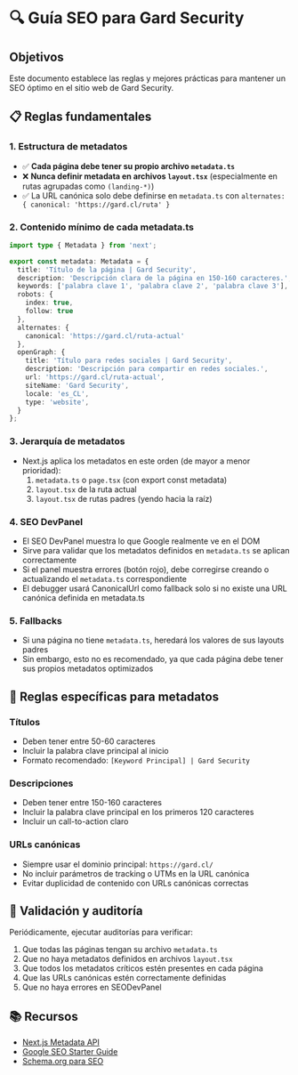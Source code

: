 # 🔍 Guía SEO para Gard Security

## Objetivos
Este documento establece las reglas y mejores prácticas para mantener un SEO óptimo en el sitio web de Gard Security.

## 📋 Reglas fundamentales

### 1. Estructura de metadatos
- ✅ **Cada página debe tener su propio archivo `metadata.ts`**
- ❌ **Nunca definir metadata en archivos `layout.tsx`** (especialmente en rutas agrupadas como `(landing-*)`)
- ✅ La URL canónica solo debe definirse en `metadata.ts` con `alternates: { canonical: 'https://gard.cl/ruta' }`

### 2. Contenido mínimo de cada metadata.ts
```typescript
import type { Metadata } from 'next';

export const metadata: Metadata = {
  title: 'Título de la página | Gard Security',
  description: 'Descripción clara de la página en 150-160 caracteres.',
  keywords: ['palabra clave 1', 'palabra clave 2', 'palabra clave 3'],
  robots: {
    index: true,
    follow: true
  },
  alternates: {
    canonical: 'https://gard.cl/ruta-actual'
  },
  openGraph: {
    title: 'Título para redes sociales | Gard Security',
    description: 'Descripción para compartir en redes sociales.',
    url: 'https://gard.cl/ruta-actual',
    siteName: 'Gard Security',
    locale: 'es_CL',
    type: 'website',
  }
};
```

### 3. Jerarquía de metadatos
- Next.js aplica los metadatos en este orden (de mayor a menor prioridad):
  1. `metadata.ts` o `page.tsx` (con export const metadata)
  2. `layout.tsx` de la ruta actual
  3. `layout.tsx` de rutas padres (yendo hacia la raíz)

### 4. SEO DevPanel
- El SEO DevPanel muestra lo que Google realmente ve en el DOM
- Sirve para validar que los metadatos definidos en `metadata.ts` se aplican correctamente
- Si el panel muestra errores (botón rojo), debe corregirse creando o actualizando el `metadata.ts` correspondiente
- El debugger usará CanonicalUrl como fallback solo si no existe una URL canónica definida en metadata.ts

### 5. Fallbacks
- Si una página no tiene `metadata.ts`, heredará los valores de sus layouts padres
- Sin embargo, esto no es recomendado, ya que cada página debe tener sus propios metadatos optimizados

## 📏 Reglas específicas para metadatos

### Títulos
- Deben tener entre 50-60 caracteres
- Incluir la palabra clave principal al inicio
- Formato recomendado: `[Keyword Principal] | Gard Security`

### Descripciones
- Deben tener entre 150-160 caracteres
- Incluir la palabra clave principal en los primeros 120 caracteres
- Incluir un call-to-action claro

### URLs canónicas
- Siempre usar el dominio principal: `https://gard.cl/`
- No incluir parámetros de tracking o UTMs en la URL canónica
- Evitar duplicidad de contenido con URLs canónicas correctas

## 🧪 Validación y auditoría

Periódicamente, ejecutar auditorías para verificar:
1. Que todas las páginas tengan su archivo `metadata.ts`
2. Que no haya metadatos definidos en archivos `layout.tsx`
3. Que todos los metadatos críticos estén presentes en cada página
4. Que las URLs canónicas estén correctamente definidas
5. Que no haya errores en SEODevPanel

## 📚 Recursos
- [Next.js Metadata API](https://nextjs.org/docs/app/api-reference/functions/generate-metadata)
- [Google SEO Starter Guide](https://developers.google.com/search/docs/fundamentals/seo-starter-guide)
- [Schema.org para SEO](https://schema.org/docs/schemas.html) 